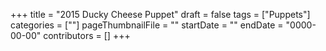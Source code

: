 +++
title = "2015 Ducky Cheese Puppet"
draft = false
tags = ["Puppets"]
categories = [""]
pageThumbnailFile = ""
startDate = ""
endDate = "0000-00-00"
contributors = []
+++
